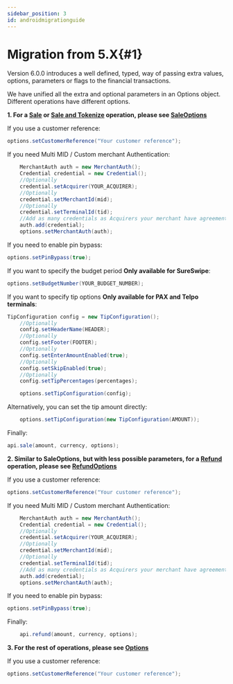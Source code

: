 ```yaml
---
sidebar_position: 3
id: androidmigrationguide
---
```



# Migration from 5.X{#1}


Version 6.0.0 introduces a well defined, typed, way of passing extra values, options, parameters or flags to the financial transactions.

We have unified all the extra and optional parameters in an Options object. Different operations have different options.

**1. For a [Sale](androidtransactions.md#sale-reversal) or [Sale and Tokenize](androidtransactions.md#3) operation, please see [SaleOptions](androidobjects.md#4)**

If you use a customer reference:

```java
options.setCustomerReference("Your customer reference");
```

If you need Multi MID / Custom merchant Authentication:

```java
	MerchantAuth auth = new MerchantAuth();
	Credential credential = new Credential();
	//Optionally
	credential.setAcquirer(YOUR_ACQUIRER);
	//Optionally
	credential.setMerchantId(mid);
	//Optionally
	credential.setTerminalId(tid);
	//Add as many credentials as Acquirers your merchant have agreements with
	auth.add(credential);
	options.setMerchantAuth(auth);
```

If you need to enable pin bypass:

```java
options.setPinBypass(true);
```
If you want to specify the budget period **Only available for SureSwipe**:

```java
options.setBudgetNumber(YOUR_BUDGET_NUMBER);
```

If you want to specify tip options **Only available for PAX and Telpo terminals**:

```java
TipConfiguration config = new TipConfiguration();
	//Optionally
	config.setHeaderName(HEADER);
	//Optionally
	config.setFooter(FOOTER);
	//Optionally
	config.setEnterAmountEnabled(true);
	//Optionally
	config.setSkipEnabled(true);
	//Optionally
	config.setTipPercentages(percentages);

	options.setTipConfiguration(config);
```

Alternatively, you can set the tip amount directly:

```java
	options.setTipConfiguration(new TipConfiguration(AMOUNT));
```

Finally:

```java
api.sale(amount, currency, options);
```

**2. Similar to SaleOptions, but with less possible parameters, for a [Refund](androidtransactions.md#5) operation, please see [RefundOptions](androidobjects.md#6)**

If you use a customer reference:

```java
options.setCustomerReference("Your customer reference");
```

If you need Multi MID / Custom merchant Authentication:

```java
	MerchantAuth auth = new MerchantAuth();
	Credential credential = new Credential();
	//Optionally
	credential.setAcquirer(YOUR_ACQUIRER);
	//Optionally
	credential.setMerchantId(mid);
	//Optionally
	credential.setTerminalId(tid);
	//Add as many credentials as Acquirers your merchant have agreements with
	auth.add(credential);
	options.setMerchantAuth(auth);
```

If you need to enable pin bypass:

```java
options.setPinBypass(true);
```

Finally:

```java
	api.refund(amount, currency, options);
```

**3. For the rest of operations, please see [Options](androidobjects.md#7)**

If you use a customer reference:

```java
options.setCustomerReference("Your customer reference");
```

